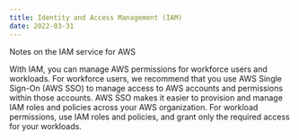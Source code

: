```yaml
---
title: Identity and Access Management (IAM)
date: 2022-03-31
---
```


<!-- EXCERPT START -->
Notes on the IAM service for AWS
<!-- EXCERPT END-->

With IAM, you can manage AWS permissions for workforce users and workloads. For workforce users, we recommend that you use AWS Single Sign-On (AWS SSO) to manage access to AWS accounts and permissions within those accounts. AWS SSO makes it easier to provision and manage IAM roles and policies across your AWS organization. For workload permissions, use IAM roles and policies, and grant only the required access for your workloads.